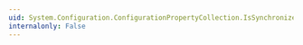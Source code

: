 ```yaml
---
uid: System.Configuration.ConfigurationPropertyCollection.IsSynchronized
internalonly: False
---
```

